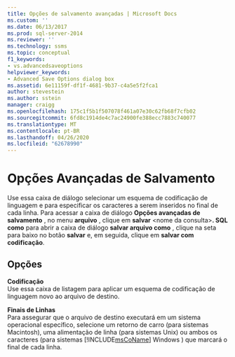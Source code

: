```yaml
---
title: Opções de salvamento avançadas | Microsoft Docs
ms.custom: ''
ms.date: 06/13/2017
ms.prod: sql-server-2014
ms.reviewer: ''
ms.technology: ssms
ms.topic: conceptual
f1_keywords:
- vs.advancedsaveoptions
helpviewer_keywords:
- Advanced Save Options dialog box
ms.assetid: 6e11159f-df1f-4681-9b37-c4a5e5f2fca1
author: stevestein
ms.author: sstein
manager: craigg
ms.openlocfilehash: 175c1f5b1f507078f461a07e30c62fb68f7cfb02
ms.sourcegitcommit: 6fd8c1914de4c7ac24900fe388ecc7883c740077
ms.translationtype: MT
ms.contentlocale: pt-BR
ms.lasthandoff: 04/26/2020
ms.locfileid: "62678990"
---
```

# <a name="advanced-save-options"></a>Opções Avançadas de Salvamento
  Use essa caixa de diálogo selecionar um esquema de codificação de linguagem e para especificar os caracteres a serem inseridos no final de cada linha. Para acessar a caixa de diálogo **Opções avançadas de salvamento** , no menu **arquivo** , clique em **salvar** \<nome da consulta>**. SQL como** para abrir a caixa de diálogo **salvar arquivo como** , clique na seta para baixo no botão **salvar** e, em seguida, clique em **salvar com codificação**.  
  
## <a name="options"></a>Opções  
 **Codificação**  
 Use essa caixa de listagem para aplicar um esquema de codificação de linguagem novo ao arquivo de destino.  
  
 **Finais de Linhas**  
 Para assegurar que o arquivo de destino executará em um sistema operacional específico, selecione um retorno de carro (para sistemas Macintosh), uma alimentação de linha (para sistemas Unix) ou ambos os caracteres (para sistemas [!INCLUDE[msCoName](../../includes/msconame-md.md)] Windows ) que marcará o final de cada linha.  
  
  
